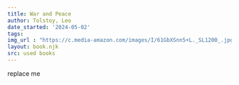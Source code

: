 ```yaml
---
title: War and Peace
author: Tolstoy, Leo
date_started: '2024-05-02'
tags:  
img_url : "https://c.media-amazon.com/images/I/61GbXSnn5+L._SL1200_.jpg"
layout: book.njk
src: used books
---
```

replace me

